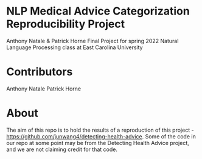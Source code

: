 # NLP Medical Advice Categorization Reproducibility Project
Anthony Natale &amp; Patrick Horne Final Project for spring 2022 Natural Language Processing class at East Carolina University

# Contributors
Anthony Natale
Patrick Horne

# About
The aim of this repo is to hold the results of a reproduction of this project - https://github.com/junwang4/detecting-health-advice. Some of the code in our repo at some point may be from the Detecting Health Advice project, and we are not claiming credit for that code.
